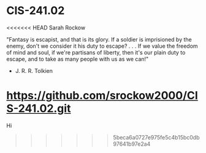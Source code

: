 # CIS-241.02

<<<<<<< HEAD
Sarah Rockow

"Fantasy is escapist, and that is its glory.
If a soldier is imprisioned by the enemy, don't we consider it his duty to escape?
. . .
If we value the freedom of mind and soul, if we're partisans of liberty,
then it's our plain duty to escape, and to take as many people with us as we can!"

- J. R. R. Tolkien


https://github.com/srockow2000/CIS-241.02.git
=======

Hi


>>>>>>> 5beca6a0727e975fe5c4b15bc0db97641b97e2a4
